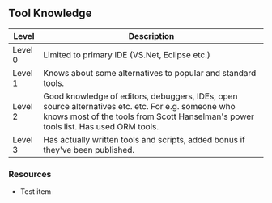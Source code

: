 ## Tool Knowledge
Level | Description
----- | ---- 
Level 0 | Limited to primary IDE (VS.Net, Eclipse etc.)
Level 1 | Knows about some alternatives to popular and standard tools.
Level 2 | Good knowledge of editors, debuggers, IDEs, open source alternatives etc. etc. For e.g. someone who knows most of the tools from Scott Hanselman's power tools list. Has used ORM tools.
Level 3 | Has actually written tools and scripts, added bonus if they've been published.

### Resources
* Test item

